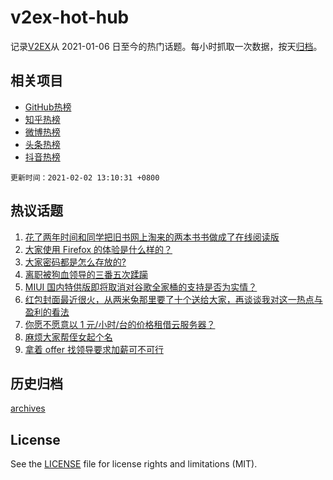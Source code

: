 # v2ex-hot-hub

 记录[V2EX](https://www.v2ex.com/)从 2021-01-06 日至今的热门话题。每小时抓取一次数据，按天[归档](archives)。
 
 ## 相关项目

- [GitHub热榜](https://github.com/lonnyzhang423/github-hot-hub)
- [知乎热榜](https://github.com/lonnyzhang423/zhihu-hot-hub)
- [微博热榜](https://github.com/lonnyzhang423/weibo-hot-hub)
- [头条热榜](https://github.com/lonnyzhang423/toutiao-hot-hub)
- [抖音热榜](https://github.com/lonnyzhang423/douyin-hot-hub)


 `更新时间：2021-02-02 13:10:31 +0800`

## 热议话题

1. [花了两年时间和同学把旧书网上淘来的两本书书做成了在线阅读版](https://www.v2ex.com/t/750275)
1. [大家使用 Firefox 的体验是什么样的？](https://www.v2ex.com/t/750430)
1. [大家密码都是怎么存放的?](https://www.v2ex.com/t/750508)
1. [离职被狗血领导的三番五次蹂躏](https://www.v2ex.com/t/750416)
1. [MIUI 国内特供版即将取消对谷歌全家桶的支持是否为实情？](https://www.v2ex.com/t/750498)
1. [红包封面最近很火，从两米兔那里要了十个送给大家，再谈谈我对这一热点与盈利的看法](https://www.v2ex.com/t/750450)
1. [你愿不愿意以 1 元/小时/台的价格租借云服务器？](https://www.v2ex.com/t/750375)
1. [麻烦大家帮侄女起个名](https://www.v2ex.com/t/750409)
1. [拿着 offer 找领导要求加薪可不可行](https://www.v2ex.com/t/750376)

## 历史归档

[archives](archives)

## License

See the [LICENSE](LICENSE) file for license rights and limitations (MIT).
